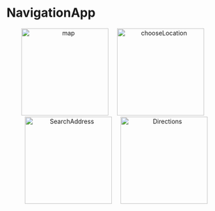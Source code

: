 # NavigationApp

<p align="center">
     <img src="https://github.com/Manwinder-S-J/OCR-with-Camera/blob/main/Images/map.png" alt="map" width="200" />&nbsp;&nbsp;&nbsp;&nbsp;
    <img src="https://github.com/Manwinder-S-J/OCR-with-Camera/blob/main/Images/chooseLocation.png" alt="chooseLocation" width="200" />&nbsp;&nbsp;&nbsp;&nbsp;
    <img src="https://github.com/Manwinder-S-J/OCR-with-Camera/blob/main/Images/SearchAddress.png" alt="SearchAddress" width="200" />&nbsp;&nbsp;&nbsp;&nbsp;
    <img src="https://github.com/Manwinder-S-J/OCR-with-Camera/blob/main/Images/Directions.png" alt="Directions" width="200" />
</p>